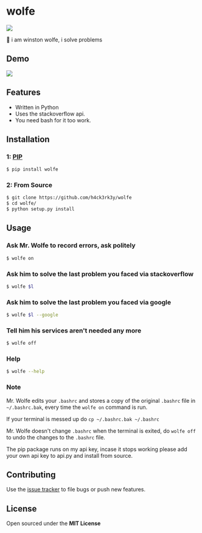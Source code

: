 # wolfe

![](http://i.imgur.com/ffMQrWB.png)

:wolf: i am winston wolfe, i solve problems

## Demo
![](http://i.imgur.com/L6lXDyG.gif?1)

## Features

- Written in Python
- Uses the stackoverflow api.
- You need bash for it too work.

## Installation

### 1: [PIP](https://pypi.python.org/pypi/wolfe)

```bash
$ pip install wolfe
```

### 2: From Source

```bash
$ git clone https://github.com/h4ck3rk3y/wolfe
$ cd wolfe/
$ python setup.py install
```

## Usage

### Ask Mr. Wolfe to record errors, ask politely

```bash
$ wolfe on
```

### Ask him to solve the last problem you faced via stackoverflow

```bash
$ wolfe $l
```

### Ask him to solve the last problem you faced via google

```bash
$ wolfe $l --google
```

### Tell him his services aren't needed any more

```bash
$ wolfe off
```

### Help

```bash
$ wolfe --help
```

### Note

Mr. Wolfe edits your `.bashrc` and stores a copy of the original `.bashrc` file in `~/.bashrc.bak`, every time the `wolfe on` command is run.

If your terminal is messed up do `cp ~/.bashrc.bak ~/.bashrc`

Mr. Wolfe doesn't change `.bashrc` when the terminal is exited, do `wolfe off`
to undo the changes to the `.bashrc` file.

The pip package runs on my api key, incase it stops working please add your own api key to api.py and install from source.

## Contributing

Use the [issue tracker](https://github.com/h4ck3rk3y/wolfe/issues) to file bugs or push new features.

## License

Open sourced under the **MIT License**
